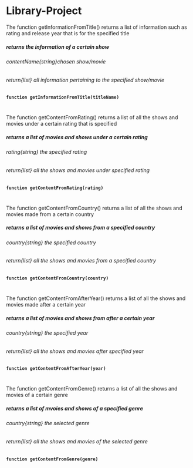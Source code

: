 # Library-Project
The function getInformationFromTitle() returns a list of information such as rating and release year that is for the specified title
##### returns the information of a certain show
###### contentName{string}chosen show/movie
###### return{list} all information pertaining to the specified show/movie
**`function getInformationFromTitle(titleName)`**
#
The function getContentFromRating() returns a list of all the shows and movies under a certain rating that is specified
##### returns a list of movies and shows under a certain rating
###### rating{string} the specified rating
###### return{list} all the shows and movies under specified rating
**`function getContentFromRating(rating)`**
#
The function getContentFromCountry() returns a list of all the shows and movies made from a certain country
##### returns a list of movies and shows from a specified country
###### country{string} the specified country
###### return{list} all the shows and movies from a specified country
**`function getContentFromCountry(country)`**
#
The function getContentFromAfterYear() returns a list of all the shows and movies made after a certain year
##### returns a list of movies and shows from after a certain year
###### country{string} the specified year
###### return{list} all the shows and movies after specified year 
**`function getContentFromAfterYear(year)`**
#
The function getContentFromGenre() returns a list of all the shows and movies of a certain genre
##### returns a list of mvoies and shows of a specified genre
###### country{string} the selected genre
###### return{list} all the shows and movies of the selected genre
**`function getContentFromGenre(genre)`**
